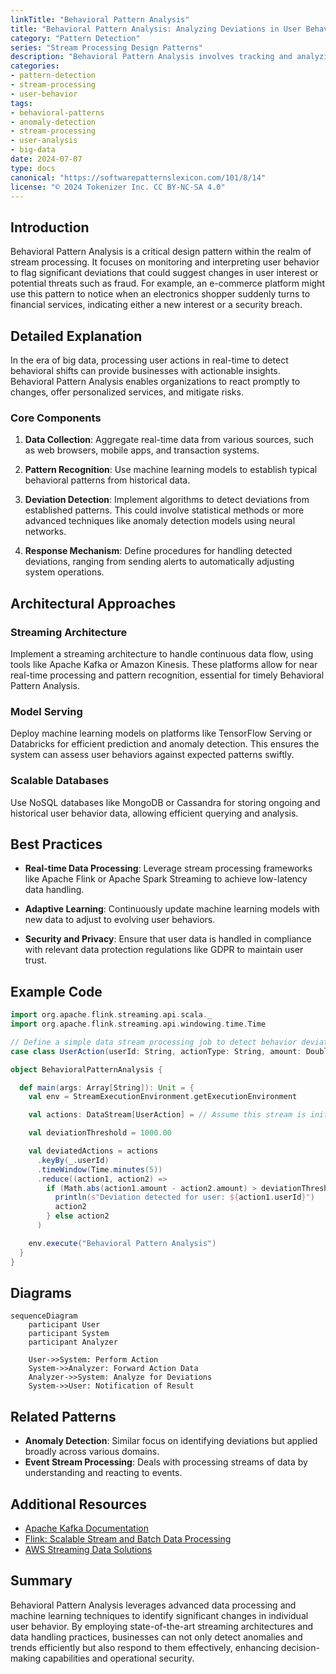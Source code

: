 ```yaml
---
linkTitle: "Behavioral Pattern Analysis"
title: "Behavioral Pattern Analysis: Analyzing Deviations in User Behavior"
category: "Pattern Detection"
series: "Stream Processing Design Patterns"
description: "Behavioral Pattern Analysis involves tracking and analyzing user behavior patterns in real-time to identify significant deviations, which can be indicative of new user interest or potential security threats."
categories:
- pattern-detection
- stream-processing
- user-behavior
tags:
- behavioral-patterns
- anomaly-detection
- stream-processing
- user-analysis
- big-data
date: 2024-07-07
type: docs
canonical: "https://softwarepatternslexicon.com/101/8/14"
license: "© 2024 Tokenizer Inc. CC BY-NC-SA 4.0"
---
```


## Introduction

Behavioral Pattern Analysis is a critical design pattern within the realm of stream processing. It focuses on monitoring and interpreting user behavior to flag significant deviations that could suggest changes in user interest or potential threats such as fraud. For example, an e-commerce platform might use this pattern to notice when an electronics shopper suddenly turns to financial services, indicating either a new interest or a security breach.

## Detailed Explanation

In the era of big data, processing user actions in real-time to detect behavioral shifts can provide businesses with actionable insights. Behavioral Pattern Analysis enables organizations to react promptly to changes, offer personalized services, and mitigate risks.

### Core Components

1. **Data Collection**: Aggregate real-time data from various sources, such as web browsers, mobile apps, and transaction systems.

2. **Pattern Recognition**: Use machine learning models to establish typical behavioral patterns from historical data.

3. **Deviation Detection**: Implement algorithms to detect deviations from established patterns. This could involve statistical methods or more advanced techniques like anomaly detection models using neural networks.

4. **Response Mechanism**: Define procedures for handling detected deviations, ranging from sending alerts to automatically adjusting system operations.

## Architectural Approaches

### Streaming Architecture

Implement a streaming architecture to handle continuous data flow, using tools like Apache Kafka or Amazon Kinesis. These platforms allow for near real-time processing and pattern recognition, essential for timely Behavioral Pattern Analysis.

### Model Serving

Deploy machine learning models on platforms like TensorFlow Serving or Databricks for efficient prediction and anomaly detection. This ensures the system can assess user behaviors against expected patterns swiftly.

### Scalable Databases

Use NoSQL databases like MongoDB or Cassandra for storing ongoing and historical user behavior data, allowing efficient querying and analysis.

## Best Practices

- **Real-time Data Processing**: Leverage stream processing frameworks like Apache Flink or Apache Spark Streaming to achieve low-latency data handling.

- **Adaptive Learning**: Continuously update machine learning models with new data to adjust to evolving user behaviors.

- **Security and Privacy**: Ensure that user data is handled in compliance with relevant data protection regulations like GDPR to maintain user trust.

## Example Code

```scala
import org.apache.flink.streaming.api.scala._
import org.apache.flink.streaming.api.windowing.time.Time

// Define a simple data stream processing job to detect behavior deviations
case class UserAction(userId: String, actionType: String, amount: Double, timestamp: Long)

object BehavioralPatternAnalysis {

  def main(args: Array[String]): Unit = {
    val env = StreamExecutionEnvironment.getExecutionEnvironment

    val actions: DataStream[UserAction] = // Assume this stream is initialized with user actions

    val deviationThreshold = 1000.00

    val deviatedActions = actions
      .keyBy(_.userId)
      .timeWindow(Time.minutes(5))
      .reduce((action1, action2) => 
        if (Math.abs(action1.amount - action2.amount) > deviationThreshold) {
          println(s"Deviation detected for user: ${action1.userId}")
          action2
        } else action2
      )

    env.execute("Behavioral Pattern Analysis")
  }
}
```

## Diagrams

```mermaid
sequenceDiagram
    participant User
    participant System
    participant Analyzer

    User->>System: Perform Action
    System->>Analyzer: Forward Action Data
    Analyzer->>System: Analyze for Deviations
    System->>User: Notification of Result
```

## Related Patterns

- **Anomaly Detection**: Similar focus on identifying deviations but applied broadly across various domains.
- **Event Stream Processing**: Deals with processing streams of data by understanding and reacting to events.

## Additional Resources

- [Apache Kafka Documentation](https://kafka.apache.org/documentation/)
- [Flink: Scalable Stream and Batch Data Processing](https://flink.apache.org/)
- [AWS Streaming Data Solutions](https://aws.amazon.com/streaming-data/)

## Summary

Behavioral Pattern Analysis leverages advanced data processing and machine learning techniques to identify significant changes in individual user behavior. By employing state-of-the-art streaming architectures and data handling practices, businesses can not only detect anomalies and trends efficiently but also respond to them effectively, enhancing decision-making capabilities and operational security.

